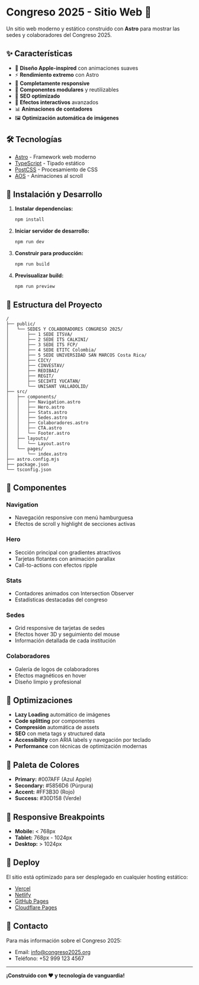 # Congreso 2025 - Sitio Web 🚀

Un sitio web moderno y estático construido con **Astro** para mostrar las sedes y colaboradores del Congreso 2025.

## ✨ Características

- 🎨 **Diseño Apple-inspired** con animaciones suaves
- ⚡ **Rendimiento extremo** con Astro
- 📱 **Completamente responsive**
- 🔧 **Componentes modulares** y reutilizables
- 🎯 **SEO optimizado**
- 🌟 **Efectos interactivos** avanzados
- 📊 **Animaciones de contadores**
- 🖼️ **Optimización automática de imágenes**

## 🛠️ Tecnologías

- [Astro](https://astro.build/) - Framework web moderno
- [TypeScript](https://www.typescriptlang.org/) - Tipado estático
- [PostCSS](https://postcss.org/) - Procesamiento de CSS
- [AOS](https://michalsnik.github.io/aos/) - Animaciones al scroll

## 🚀 Instalación y Desarrollo

1. **Instalar dependencias:**
   ```bash
   npm install
   ```

2. **Iniciar servidor de desarrollo:**
   ```bash
   npm run dev
   ```

3. **Construir para producción:**
   ```bash
   npm run build
   ```

4. **Previsualizar build:**
   ```bash
   npm run preview
   ```

## 📁 Estructura del Proyecto

```
/
├── public/
│   └── SEDES Y COLABORADORES CONGRESO 2025/
│       ├── 1 SEDE ITSVA/
│       ├── 2 SEDE ITS CALKINI/
│       ├── 3 SEDE ITS FCP/
│       ├── 4 SEDE ETITC Colombia/
│       ├── 5 SEDE UNIVERSIDAD SAN MARCOS Costa Rica/
│       ├── CICY/
│       ├── CINVESTAV/
│       ├── REDIBAI/
│       ├── REGIT/
│       ├── SECIHTI YUCATAN/
│       └── UNISANT VALLADOLID/
├── src/
│   ├── components/
│   │   ├── Navigation.astro
│   │   ├── Hero.astro
│   │   ├── Stats.astro
│   │   ├── Sedes.astro
│   │   ├── Colaboradores.astro
│   │   ├── CTA.astro
│   │   └── Footer.astro
│   ├── layouts/
│   │   └── Layout.astro
│   └── pages/
│       └── index.astro
├── astro.config.mjs
├── package.json
└── tsconfig.json
```

## 🎯 Componentes

### Navigation
- Navegación responsive con menú hamburguesa
- Efectos de scroll y highlight de secciones activas

### Hero
- Sección principal con gradientes atractivos
- Tarjetas flotantes con animación parallax
- Call-to-actions con efectos ripple

### Stats
- Contadores animados con Intersection Observer
- Estadísticas destacadas del congreso

### Sedes
- Grid responsive de tarjetas de sedes
- Efectos hover 3D y seguimiento del mouse
- Información detallada de cada institución

### Colaboradores
- Galería de logos de colaboradores
- Efectos magnéticos en hover
- Diseño limpio y profesional

## 🌟 Optimizaciones

- **Lazy Loading** automático de imágenes
- **Code splitting** por componentes
- **Compresión** automática de assets
- **SEO** con meta tags y structured data
- **Accessibility** con ARIA labels y navegación por teclado
- **Performance** con técnicas de optimización modernas

## 🎨 Paleta de Colores

- **Primary:** #007AFF (Azul Apple)
- **Secondary:** #5856D6 (Púrpura)
- **Accent:** #FF3B30 (Rojo)
- **Success:** #30D158 (Verde)

## 📱 Responsive Breakpoints

- **Mobile:** < 768px
- **Tablet:** 768px - 1024px
- **Desktop:** > 1024px

## 🚀 Deploy

El sitio está optimizado para ser desplegado en cualquier hosting estático:

- [Vercel](https://vercel.com/)
- [Netlify](https://netlify.com/)
- [GitHub Pages](https://pages.github.com/)
- [Cloudflare Pages](https://pages.cloudflare.com/)

## 📧 Contacto

Para más información sobre el Congreso 2025:
- Email: info@congreso2025.org
- Teléfono: +52 999 123 4567

---

**¡Construido con ❤️ y tecnología de vanguardia!**